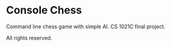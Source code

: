 # Console Chess

Command line chess game with simple AI. CS 1021C final project.

All rights reserved.